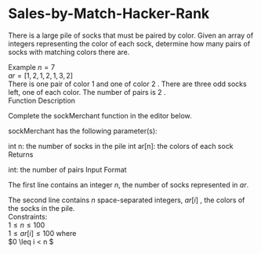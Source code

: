 # Sales-by-Match-Hacker-Rank
There is a large pile of socks that must be paired by color. Given an array of integers representing the color of each sock, determine how many pairs of socks with matching colors there are.

Example
$n=7$  
$ar = [1,2,1,2,1,3,2]$  
There is one pair of color $1$ and one of color $2$ . There are three odd socks left, one of each color. The number of pairs is $2$ .  
Function Description

Complete the sockMerchant function in the editor below.

sockMerchant has the following parameter(s):

int n: the number of socks in the pile
int ar[n]: the colors of each sock
Returns

int: the number of pairs
Input Format

The first line contains an integer $n$, the number of socks represented in $ar$.  

The second line contains $n$  space-separated integers, $ar[i]$ , the colors of the socks in the pile.  
Constraints:  
$1 \leq n \leq 100$  
$1 \leq ar[i] \leq 100$  where   
$0 \leq i < n $
